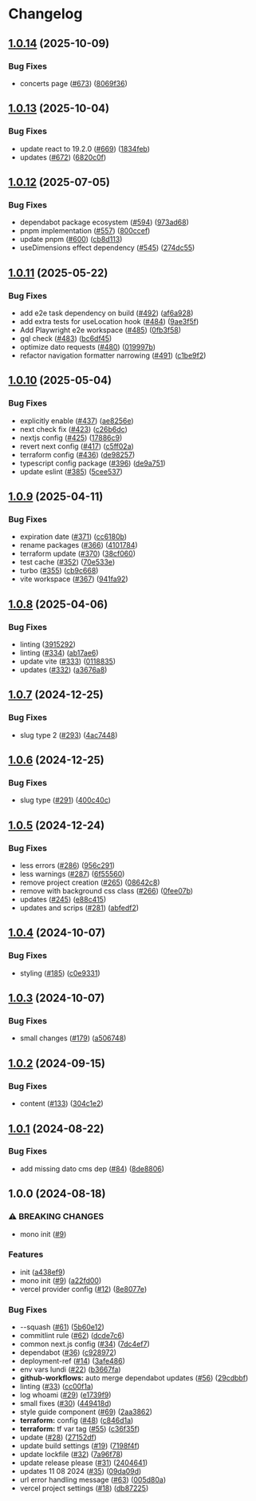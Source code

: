 # Changelog

## [1.0.14](https://github.com/thijsvandiessen/mono/compare/v1.0.13...v1.0.14) (2025-10-09)


### Bug Fixes

* concerts page ([#673](https://github.com/thijsvandiessen/mono/issues/673)) ([8069f36](https://github.com/thijsvandiessen/mono/commit/8069f3639c0cb9d2da53b13525b1be7baa5af27d))

## [1.0.13](https://github.com/thijsvandiessen/mono/compare/v1.0.12...v1.0.13) (2025-10-04)


### Bug Fixes

* update react to 19.2.0 ([#669](https://github.com/thijsvandiessen/mono/issues/669)) ([1834feb](https://github.com/thijsvandiessen/mono/commit/1834feb6b2538f3adde1516a8e3d949cb62af237))
* updates ([#672](https://github.com/thijsvandiessen/mono/issues/672)) ([6820c0f](https://github.com/thijsvandiessen/mono/commit/6820c0f0e47658d716be7dd378fb57fc8ccf43e1))

## [1.0.12](https://github.com/thijsvandiessen/mono/compare/v1.0.11...v1.0.12) (2025-07-05)


### Bug Fixes

* dependabot package ecosystem ([#594](https://github.com/thijsvandiessen/mono/issues/594)) ([973ad68](https://github.com/thijsvandiessen/mono/commit/973ad68baf2bf6e8c04e3d3450e4d10a9af30eee))
* pnpm implementation ([#557](https://github.com/thijsvandiessen/mono/issues/557)) ([800ccef](https://github.com/thijsvandiessen/mono/commit/800ccef5a68a9472951bda63a897b62226037865))
* update pnpm ([#600](https://github.com/thijsvandiessen/mono/issues/600)) ([cb8d113](https://github.com/thijsvandiessen/mono/commit/cb8d113cba90d72c83b2030501d37e118b80a08c))
* useDimensions effect dependency ([#545](https://github.com/thijsvandiessen/mono/issues/545)) ([274dc55](https://github.com/thijsvandiessen/mono/commit/274dc55ccdb649e3805fb3301a4c943e528f2199))

## [1.0.11](https://github.com/thijsvandiessen/mono/compare/v1.0.10...v1.0.11) (2025-05-22)


### Bug Fixes

* add e2e task dependency on build ([#492](https://github.com/thijsvandiessen/mono/issues/492)) ([af6a928](https://github.com/thijsvandiessen/mono/commit/af6a9283e9c62dd352c2a19aa79f94f5d12620e0))
* add extra tests for useLocation hook ([#484](https://github.com/thijsvandiessen/mono/issues/484)) ([9ae3f5f](https://github.com/thijsvandiessen/mono/commit/9ae3f5f01c6b9474da274099c8cbe91066364d49))
* Add Playwright e2e workspace ([#485](https://github.com/thijsvandiessen/mono/issues/485)) ([0fb3f58](https://github.com/thijsvandiessen/mono/commit/0fb3f586df83be2044ef5c963f55cf735c000b24))
* gql check ([#483](https://github.com/thijsvandiessen/mono/issues/483)) ([bc6df45](https://github.com/thijsvandiessen/mono/commit/bc6df455be6936106cff854eeea9af0779ddfddc))
* optimize dato requests ([#480](https://github.com/thijsvandiessen/mono/issues/480)) ([019997b](https://github.com/thijsvandiessen/mono/commit/019997b5121b64b9a2db126d7918cc122a93ce4b))
* refactor navigation formatter narrowing ([#491](https://github.com/thijsvandiessen/mono/issues/491)) ([c1be9f2](https://github.com/thijsvandiessen/mono/commit/c1be9f283c77766af21e92a329bff9b86bf6c6e1))

## [1.0.10](https://github.com/thijsvandiessen/mono/compare/v1.0.9...v1.0.10) (2025-05-04)


### Bug Fixes

* explicitly enable ([#437](https://github.com/thijsvandiessen/mono/issues/437)) ([ae8256e](https://github.com/thijsvandiessen/mono/commit/ae8256efb38289281b4a64d35a7e6eac66bd5893))
* next check fix ([#423](https://github.com/thijsvandiessen/mono/issues/423)) ([c26b6dc](https://github.com/thijsvandiessen/mono/commit/c26b6dca5ef5bc963ac66486e68cff7a62ab45f9))
* nextjs config ([#425](https://github.com/thijsvandiessen/mono/issues/425)) ([17886c9](https://github.com/thijsvandiessen/mono/commit/17886c91caac01eb97a7e9e24600be444fc0b63b))
* revert next config ([#417](https://github.com/thijsvandiessen/mono/issues/417)) ([c5ff02a](https://github.com/thijsvandiessen/mono/commit/c5ff02ad171a1a0c76abcfc067eae409e11e9ee7))
* terraform config ([#436](https://github.com/thijsvandiessen/mono/issues/436)) ([de98257](https://github.com/thijsvandiessen/mono/commit/de98257448c69ff9b3a418cb8613f2e61e72e66b))
* typescript config package ([#396](https://github.com/thijsvandiessen/mono/issues/396)) ([de9a751](https://github.com/thijsvandiessen/mono/commit/de9a751e20ff8a9311e247c5828269f9286c8ee1))
* update eslint ([#385](https://github.com/thijsvandiessen/mono/issues/385)) ([5cee537](https://github.com/thijsvandiessen/mono/commit/5cee53774c3c2d7783d8d7d1eb630c5e9868d4a7))

## [1.0.9](https://github.com/thijsvandiessen/mono/compare/v1.0.8...v1.0.9) (2025-04-11)


### Bug Fixes

* expiration date ([#371](https://github.com/thijsvandiessen/mono/issues/371)) ([cc6180b](https://github.com/thijsvandiessen/mono/commit/cc6180b0d7122be4c5197d790ee9a7281be35111))
* rename packages ([#366](https://github.com/thijsvandiessen/mono/issues/366)) ([4101784](https://github.com/thijsvandiessen/mono/commit/410178459dddd6c708b819cb7b2a1e4e36931242))
* terraform update ([#370](https://github.com/thijsvandiessen/mono/issues/370)) ([38cf060](https://github.com/thijsvandiessen/mono/commit/38cf06011c218b0df35ed991d6792eecabba8bae))
* test cache ([#352](https://github.com/thijsvandiessen/mono/issues/352)) ([70e533e](https://github.com/thijsvandiessen/mono/commit/70e533ef04be2c3bfa6e2ec5615afe9c29406598))
* turbo ([#355](https://github.com/thijsvandiessen/mono/issues/355)) ([cb9c668](https://github.com/thijsvandiessen/mono/commit/cb9c668095f078e4871d4a2d740bd3345c287801))
* vite workspace ([#367](https://github.com/thijsvandiessen/mono/issues/367)) ([941fa92](https://github.com/thijsvandiessen/mono/commit/941fa9258be7d8eea6778ba047f3e9cb4b28e764))

## [1.0.8](https://github.com/thijsvandiessen/mono/compare/v1.0.7...v1.0.8) (2025-04-06)


### Bug Fixes

* linting ([3915292](https://github.com/thijsvandiessen/mono/commit/39152921b9ae8874e57d6bc1eff642df0b1dcdc4))
* linting ([#334](https://github.com/thijsvandiessen/mono/issues/334)) ([ab17ae6](https://github.com/thijsvandiessen/mono/commit/ab17ae6540217268dfb7cd70580a87fe991baf67))
* update vite ([#333](https://github.com/thijsvandiessen/mono/issues/333)) ([0118835](https://github.com/thijsvandiessen/mono/commit/01188355de13a23961c22a9efce0c6199e67c759))
* updates ([#332](https://github.com/thijsvandiessen/mono/issues/332)) ([a3676a8](https://github.com/thijsvandiessen/mono/commit/a3676a8afae1743c4f9c84b05f2f930282e1fbd3))

## [1.0.7](https://github.com/thijsvandiessen/mono/compare/v1.0.6...v1.0.7) (2024-12-25)


### Bug Fixes

* slug type 2 ([#293](https://github.com/thijsvandiessen/mono/issues/293)) ([4ac7448](https://github.com/thijsvandiessen/mono/commit/4ac74485d4d46f627bc3f0d178ab1fdc6d64d7c1))

## [1.0.6](https://github.com/thijsvandiessen/mono/compare/v1.0.5...v1.0.6) (2024-12-25)


### Bug Fixes

* slug type ([#291](https://github.com/thijsvandiessen/mono/issues/291)) ([400c40c](https://github.com/thijsvandiessen/mono/commit/400c40c76c2e767e813c0d3b9ffc1c787d7aa9b6))

## [1.0.5](https://github.com/thijsvandiessen/mono/compare/v1.0.4...v1.0.5) (2024-12-24)


### Bug Fixes

* less errors ([#286](https://github.com/thijsvandiessen/mono/issues/286)) ([956c291](https://github.com/thijsvandiessen/mono/commit/956c291933334122e0217be5fb412e356374e00a))
* less warnings ([#287](https://github.com/thijsvandiessen/mono/issues/287)) ([6f55560](https://github.com/thijsvandiessen/mono/commit/6f555604aee90a7769f81d436d5de4c928e5edb1))
* remove project creation ([#265](https://github.com/thijsvandiessen/mono/issues/265)) ([08642c8](https://github.com/thijsvandiessen/mono/commit/08642c8020dae81857dac0fcd4a43f345a3a0ced))
* remove with background css class ([#266](https://github.com/thijsvandiessen/mono/issues/266)) ([0fee07b](https://github.com/thijsvandiessen/mono/commit/0fee07b099d4aa1a1008397db74cdda19e8ebd72))
* updates ([#245](https://github.com/thijsvandiessen/mono/issues/245)) ([e88c415](https://github.com/thijsvandiessen/mono/commit/e88c4159e7c00baf7a55b8554eef477dd8b5a3d7))
* updates and scrips ([#281](https://github.com/thijsvandiessen/mono/issues/281)) ([abfedf2](https://github.com/thijsvandiessen/mono/commit/abfedf20dae977d5023c5f8b7d6f18422db5077b))

## [1.0.4](https://github.com/thijsvandiessen/mono/compare/v1.0.3...v1.0.4) (2024-10-07)


### Bug Fixes

* styling ([#185](https://github.com/thijsvandiessen/mono/issues/185)) ([c0e9331](https://github.com/thijsvandiessen/mono/commit/c0e9331f48771e6b86ee5be7ecd55bcb8ae3b0c6))

## [1.0.3](https://github.com/thijsvandiessen/mono/compare/v1.0.2...v1.0.3) (2024-10-07)


### Bug Fixes

* small changes ([#179](https://github.com/thijsvandiessen/mono/issues/179)) ([a506748](https://github.com/thijsvandiessen/mono/commit/a5067484b220fc0335936c9c91c7e855a9c26525))

## [1.0.2](https://github.com/thijsvandiessen/mono/compare/v1.0.1...v1.0.2) (2024-09-15)


### Bug Fixes

* content ([#133](https://github.com/thijsvandiessen/mono/issues/133)) ([304c1e2](https://github.com/thijsvandiessen/mono/commit/304c1e2e2f10e283c5d236b838dbb6caec727a03))

## [1.0.1](https://github.com/thijsvandiessen/mono/compare/v1.0.0...v1.0.1) (2024-08-22)


### Bug Fixes

* add missing dato cms dep ([#84](https://github.com/thijsvandiessen/mono/issues/84)) ([8de8806](https://github.com/thijsvandiessen/mono/commit/8de88067573abd9f19a31754bddcb9215544bcd8))

## 1.0.0 (2024-08-18)


### ⚠ BREAKING CHANGES

* mono init ([#9](https://github.com/thijsvandiessen/mono/issues/9))

### Features

* init ([a438ef9](https://github.com/thijsvandiessen/mono/commit/a438ef9318e4b3c0560907e020494294720666a2))
* mono init ([#9](https://github.com/thijsvandiessen/mono/issues/9)) ([a22fd00](https://github.com/thijsvandiessen/mono/commit/a22fd00b8dd6dc5e802ec76bee211917eecec7b2))
* vercel provider config ([#12](https://github.com/thijsvandiessen/mono/issues/12)) ([8e8077e](https://github.com/thijsvandiessen/mono/commit/8e8077ec54ab658b5af01210ad3345eafed3d837))


### Bug Fixes

* --squash ([#61](https://github.com/thijsvandiessen/mono/issues/61)) ([5b60e12](https://github.com/thijsvandiessen/mono/commit/5b60e1270f6c8597dee96f12d4d1caf36e80b6b6))
* commitlint rule ([#62](https://github.com/thijsvandiessen/mono/issues/62)) ([dcde7c6](https://github.com/thijsvandiessen/mono/commit/dcde7c6f2e53af538e223d06de97979b347abac1))
* common next.js config ([#34](https://github.com/thijsvandiessen/mono/issues/34)) ([7dc4ef7](https://github.com/thijsvandiessen/mono/commit/7dc4ef7e4e445c11e613f41faf23baf295a6a571))
* dependabot ([#36](https://github.com/thijsvandiessen/mono/issues/36)) ([c928972](https://github.com/thijsvandiessen/mono/commit/c92897298ab059a4dfe2f2c727e811bd9fb919d7))
* deployment-ref ([#14](https://github.com/thijsvandiessen/mono/issues/14)) ([3afe486](https://github.com/thijsvandiessen/mono/commit/3afe486c2180c9fe7fce590695c15906fd19149c))
* env vars lundi ([#22](https://github.com/thijsvandiessen/mono/issues/22)) ([b3667fa](https://github.com/thijsvandiessen/mono/commit/b3667fa4abfc0c2d17695b038e6af04af64948d5))
* **github-workflows:** auto merge dependabot updates ([#56](https://github.com/thijsvandiessen/mono/issues/56)) ([29cdbbf](https://github.com/thijsvandiessen/mono/commit/29cdbbf3ba24793905e985c3dbee2af51510d49f))
* linting ([#33](https://github.com/thijsvandiessen/mono/issues/33)) ([cc00f1a](https://github.com/thijsvandiessen/mono/commit/cc00f1a94c8e5c91fb5794d160507f3e7fd4cae7))
* log whoami ([#29](https://github.com/thijsvandiessen/mono/issues/29)) ([e1739f9](https://github.com/thijsvandiessen/mono/commit/e1739f9496487d86388268cd808b827a0439d18f))
* small fixes ([#30](https://github.com/thijsvandiessen/mono/issues/30)) ([449418d](https://github.com/thijsvandiessen/mono/commit/449418d1f6fdfb99bf1dfdc096b67da36c306f33))
* style guide component ([#69](https://github.com/thijsvandiessen/mono/issues/69)) ([2aa3862](https://github.com/thijsvandiessen/mono/commit/2aa386205993ca460553bb630e1aa21bbdaf7a14))
* **terraform:** config ([#48](https://github.com/thijsvandiessen/mono/issues/48)) ([c846d1a](https://github.com/thijsvandiessen/mono/commit/c846d1a8e902561076950c2d37f17f4f9ae16b66))
* **terraform:** tf var tag ([#55](https://github.com/thijsvandiessen/mono/issues/55)) ([c36f35f](https://github.com/thijsvandiessen/mono/commit/c36f35fa34ec5bd684a593353372d2ffd3c600eb))
* update ([#28](https://github.com/thijsvandiessen/mono/issues/28)) ([27152df](https://github.com/thijsvandiessen/mono/commit/27152df1d56eb2d0fad7c8869b4eb16a65416ed0))
* update build settings ([#19](https://github.com/thijsvandiessen/mono/issues/19)) ([7198f4f](https://github.com/thijsvandiessen/mono/commit/7198f4f4f3a4a318bffb74a6e33317397234e01a))
* update lockfile ([#32](https://github.com/thijsvandiessen/mono/issues/32)) ([7a96f78](https://github.com/thijsvandiessen/mono/commit/7a96f780c869f1986a2eb5d22449696bb523389c))
* update release please ([#31](https://github.com/thijsvandiessen/mono/issues/31)) ([2404641](https://github.com/thijsvandiessen/mono/commit/2404641e46998c296545a95382f53ceeb5e52946))
* updates 11 08 2024 ([#35](https://github.com/thijsvandiessen/mono/issues/35)) ([09da09d](https://github.com/thijsvandiessen/mono/commit/09da09dd326c7bf309ade4381affd5347325640c))
* url error handling message ([#63](https://github.com/thijsvandiessen/mono/issues/63)) ([005d80a](https://github.com/thijsvandiessen/mono/commit/005d80ac28e79d4fa0d31635dff2d3a39321f4f9))
* vercel project settings ([#18](https://github.com/thijsvandiessen/mono/issues/18)) ([db87225](https://github.com/thijsvandiessen/mono/commit/db87225a38e9dfcb9fd0d71efc34dd61bfb29822))
